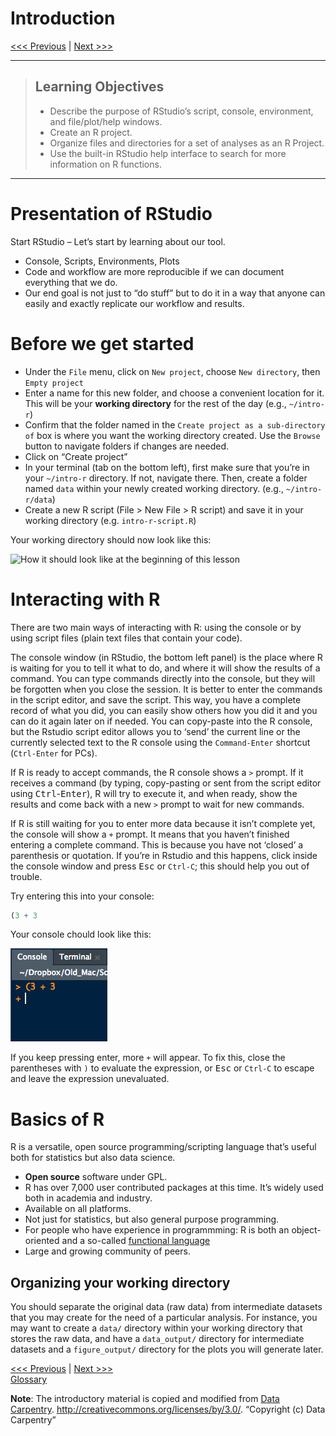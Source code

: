 Introduction
================

[\<\<\< Previous](../README.md) | [Next \>\>\>](02-functions.md)

-----

> ## Learning Objectives
> 
>   - Describe the purpose of RStudio’s script, console, environment,
>     and file/plot/help windows.
>   - Create an R project.
>   - Organize files and directories for a set of analyses as an R
>     Project.
>   - Use the built-in RStudio help interface to search for more
>     information on R functions.

-----

# Presentation of RStudio

Start RStudio – Let’s start by learning about our tool.

  - Console, Scripts, Environments, Plots
  - Code and workflow are more reproducible if we can document
    everything that we do.
  - Our end goal is not just to “do stuff” but to do it in a way that
    anyone can easily and exactly replicate our workflow and results.

# Before we get started

  - Under the `File` menu, click on `New project`, choose `New
    directory`, then `Empty project`
  - Enter a name for this new folder, and choose a convenient location
    for it. This will be your **working directory** for the rest of the
    day (e.g., `~/intro-r`)
  - Confirm that the folder named in the `Create project as a
    sub-directory of` box is where you want the working directory
    created. Use the `Browse` button to navigate folders if changes are
    needed.
  - Click on “Create project”
  - In your terminal (tab on the bottom left), first make sure that
    you’re in your `~/intro-r` directory. If not, navigate there.
    Then, create a folder named `data` within your newly created working
    directory. (e.g., `~/intro-r/data`)
  - Create a new R script (File \> New File \> R script) and save it in
    your working directory (e.g. `intro-r-script.R`)

Your working directory should now look like this:

![How it should look like at the beginning of this
lesson](../images/r_starting_how_it_should_like.png)

# Interacting with R

There are two main ways of interacting with R: using the console or by
using script files (plain text files that contain your code).

The console window (in RStudio, the bottom left panel) is the place
where R is waiting for you to tell it what to do, and where it will show
the results of a command. You can type commands directly into the
console, but they will be forgotten when you close the session. It is
better to enter the commands in the script editor, and save the script.
This way, you have a complete record of what you did, you can easily
show others how you did it and you can do it again later on if needed.
You can copy-paste into the R console, but the Rstudio script editor
allows you to ‘send’ the current line or the currently selected text to
the R console using the `Command-Enter` shortcut (`Ctrl-Enter` for PCs).

If R is ready to accept commands, the R console shows a `>` prompt. If
it receives a command (by typing, copy-pasting or sent from the script
editor using <kbd>Ctrl</kbd>-<kbd>Enter</kbd>), R will try to execute
it, and when ready, show the results and come back with a new `>` prompt
to wait for new commands.

If R is still waiting for you to enter more data because it isn’t
complete yet, the console will show a `+` prompt. It means that you
haven’t finished entering a complete command. This is because you have
not ‘closed’ a parenthesis or quotation. If you’re in Rstudio and this
happens, click inside the console window and press <kbd>Esc</kbd> or
`Ctrl-C`; this should help you out of trouble.

Try entering this into your console:

``` r
(3 + 3
```

Your console chould look like this:

![](../images/unclosed-parentheses.png)

If you keep pressing enter, more `+` will appear. To fix this, close the
parentheses with `)` to evaluate the expression, or <kbd>Esc</kbd> or
`Ctrl-C` to escape and leave the expression unevaluated.

# Basics of R

R is a versatile, open source programming/scripting language that’s
useful both for statistics but also data science.

  - **Open source** software under GPL.
  - R has over 7,000 user contributed packages at this time. It’s widely
    used both in academia and industry.
  - Available on all platforms.
  - Not just for statistics, but also general purpose programming.
  - For people who have experience in programmming: R is both an
    object-oriented and a so-called [functional
    language](http://adv-r.had.co.nz/Functional-programming.html)
  - Large and growing community of peers.

## Organizing your working directory

You should separate the original data (raw data) from intermediate
datasets that you may create for the need of a particular analysis. For
instance, you may want to create a `data/` directory within your working
directory that stores the raw data, and have a `data_output/` directory
for intermediate datasets and a `figure_output/` directory for the plots
you will generate later.

[\<\<\< Previous](../README.md) | [Next \>\>\>](02-functions.md)  
[Glossary](glossary)

**Note**: The introductory material is copied and modified from [Data
Carpentry](http://datacarpentry.org).
<http://creativecommons.org/licenses/by/3.0/>. “Copyright (c) Data
Carpentry”
